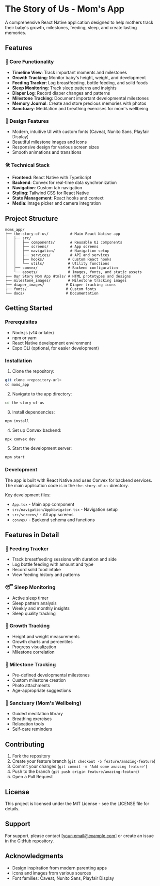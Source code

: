 # The Story of Us - Mom's App

A comprehensive React Native application designed to help mothers track their baby's growth, milestones, feeding, sleep, and create lasting memories.

## Features

### 📱 Core Functionality
- **Timeline View**: Track important moments and milestones
- **Growth Tracking**: Monitor baby's height, weight, and development
- **Feeding Tracker**: Log breastfeeding, bottle feeding, and solid foods
- **Sleep Monitoring**: Track sleep patterns and insights
- **Diaper Log**: Record diaper changes and patterns
- **Milestone Tracking**: Document important developmental milestones
- **Memory Journal**: Create and store precious memories with photos
- **Sanctuary**: Meditation and breathing exercises for mom's wellbeing

### 🎨 Design Features
- Modern, intuitive UI with custom fonts (Caveat, Nunito Sans, Playfair Display)
- Beautiful milestone images and icons
- Responsive design for various screen sizes
- Smooth animations and transitions

### 🛠 Technical Stack
- **Frontend**: React Native with TypeScript
- **Backend**: Convex for real-time data synchronization
- **Navigation**: Custom tab navigation
- **Styling**: Tailwind CSS for React Native
- **State Management**: React hooks and context
- **Media**: Image picker and camera integration

## Project Structure

```
moms_app/
├── the-story-of-us/          # Main React Native app
│   ├── src/
│   │   ├── components/       # Reusable UI components
│   │   ├── screens/          # App screens
│   │   ├── navigation/       # Navigation setup
│   │   ├── services/         # API and services
│   │   ├── hooks/           # Custom React hooks
│   │   └── utils/           # Utility functions
│   ├── convex/              # Backend configuration
│   └── assets/              # Images, fonts, and static assets
├── Our Story Mom App Htmls/ # HTML prototypes and designs
├── milestone_images/        # Milestone tracking images
├── diaper_images/          # Diaper tracking icons
├── fonts/                  # Custom fonts
└── docs/                   # Documentation
```

## Getting Started

### Prerequisites
- Node.js (v14 or later)
- npm or yarn
- React Native development environment
- Expo CLI (optional, for easier development)

### Installation

1. Clone the repository:
```bash
git clone <repository-url>
cd moms_app
```

2. Navigate to the app directory:
```bash
cd the-story-of-us
```

3. Install dependencies:
```bash
npm install
```

4. Set up Convex backend:
```bash
npx convex dev
```

5. Start the development server:
```bash
npm start
```

### Development

The app is built with React Native and uses Convex for backend services. The main application code is in the `the-story-of-us` directory.

Key development files:
- `App.tsx` - Main app component
- `src/navigation/AppNavigator.tsx` - Navigation setup
- `src/screens/` - All app screens
- `convex/` - Backend schema and functions

## Features in Detail

### 🍼 Feeding Tracker
- Track breastfeeding sessions with duration and side
- Log bottle feeding with amount and type
- Record solid food intake
- View feeding history and patterns

### 😴 Sleep Monitoring
- Active sleep timer
- Sleep pattern analysis
- Weekly and monthly insights
- Sleep quality tracking

### 📏 Growth Tracking
- Height and weight measurements
- Growth charts and percentiles
- Progress visualization
- Milestone correlation

### 🎯 Milestone Tracking
- Pre-defined developmental milestones
- Custom milestone creation
- Photo attachments
- Age-appropriate suggestions

### 🧘 Sanctuary (Mom's Wellbeing)
- Guided meditation library
- Breathing exercises
- Relaxation tools
- Self-care reminders

## Contributing

1. Fork the repository
2. Create your feature branch (`git checkout -b feature/amazing-feature`)
3. Commit your changes (`git commit -m 'Add some amazing feature'`)
4. Push to the branch (`git push origin feature/amazing-feature`)
5. Open a Pull Request

## License

This project is licensed under the MIT License - see the LICENSE file for details.

## Support

For support, please contact [your-email@example.com] or create an issue in the GitHub repository.

## Acknowledgments

- Design inspiration from modern parenting apps
- Icons and images from various sources
- Font families: Caveat, Nunito Sans, Playfair Display 